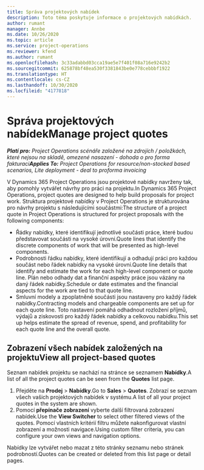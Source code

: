 ```yaml
---
title: Správa projektových nabídek
description: Toto téma poskytuje informace o projektových nabídkách.
author: rumant
manager: Annbe
ms.date: 10/26/2020
ms.topic: article
ms.service: project-operations
ms.reviewer: kfend
ms.author: rumant
ms.openlocfilehash: 3c33adabbd03cca19ae5e7f401f08a716e9242b2
ms.sourcegitcommit: 625878bf48ea530f3381843be0e778cebbbf1922
ms.translationtype: HT
ms.contentlocale: cs-CZ
ms.lasthandoff: 10/30/2020
ms.locfileid: "4177818"
---
```

# <a name="manage-project-quotes"></a><span data-ttu-id="fa77e-103">Správa projektových nabídek</span><span class="sxs-lookup"><span data-stu-id="fa77e-103">Manage project quotes</span></span>

<span data-ttu-id="fa77e-104">_**Platí pro:** Project Operations scénáře založené na zdrojích / položkách, které nejsou na skladě, omezené nasazení - dohoda o pro forma fakturaci_</span><span class="sxs-lookup"><span data-stu-id="fa77e-104">_**Applies To:** Project Operations for resource/non-stocked based scenarios, Lite deployment - deal to proforma invoicing_</span></span>

<span data-ttu-id="fa77e-105">V Dynamics 365 Project Operations jsou projektové nabídky navrženy tak, aby pomohly vytvářet návrhy pro práci na projektu.</span><span class="sxs-lookup"><span data-stu-id="fa77e-105">In Dynamics 365 Project Operations, project quotes are designed to help build proposals for project work.</span></span> <span data-ttu-id="fa77e-106">Struktura projektové nabídky v Project Operations je strukturována pro návrhy projektu s následujícími součástmi:</span><span class="sxs-lookup"><span data-stu-id="fa77e-106">The structure of a project quote in Project Operations is structured for project proposals with the following components:</span></span>

  - <span data-ttu-id="fa77e-107">Řádky nabídky, které identifikují jednotlivé součásti práce, které budou představovat součásti na vysoké úrovni.</span><span class="sxs-lookup"><span data-stu-id="fa77e-107">Quote lines that identify the discrete components of work that will be presented as high-level components.</span></span>
  - <span data-ttu-id="fa77e-108">Podrobnosti řádku nabídky, které identifikují a odhadují práci pro každou součást nebo řádek nabídky na vysoké úrovni.</span><span class="sxs-lookup"><span data-stu-id="fa77e-108">Quote line details that identify and estimate the work for each high-level component or quote line.</span></span> <span data-ttu-id="fa77e-109">Plán nebo odhady dat a finanční aspekty práce jsou vázány na daný řádek nabídky.</span><span class="sxs-lookup"><span data-stu-id="fa77e-109">Schedule or date estimates and the financial aspects for the work are tied to that quote line.</span></span>
  - <span data-ttu-id="fa77e-110">Smluvní modely a zpoplatněné součásti jsou nastaveny pro každý řádek nabídky.</span><span class="sxs-lookup"><span data-stu-id="fa77e-110">Contracting models and chargeable components are set up for each quote line.</span></span> <span data-ttu-id="fa77e-111">Toto nastavení pomáhá odhadnout rozložení příjmů, výdajů a ziskovosti pro každý řádek nabídky a celkovou nabídku.</span><span class="sxs-lookup"><span data-stu-id="fa77e-111">This set up helps estimate the spread of revenue, spend, and profitability for each quote line and the overall quote.</span></span>

## <a name="view-all-project-based-quotes"></a><span data-ttu-id="fa77e-112">Zobrazení všech nabídek založených na projektu</span><span class="sxs-lookup"><span data-stu-id="fa77e-112">View all project-based quotes</span></span>

<span data-ttu-id="fa77e-113">Seznam nabídek projektu se nachází na stránce se seznamem **Nabídky**.</span><span class="sxs-lookup"><span data-stu-id="fa77e-113">A list of all the project quotes can be seen from the **Quotes** list page.</span></span> 

1. <span data-ttu-id="fa77e-114">Přejděte na **Prodej** > **Nabídky**.</span><span class="sxs-lookup"><span data-stu-id="fa77e-114">Go to **Sales** > **Quotes**.</span></span> <span data-ttu-id="fa77e-115">Zobrazí se seznam všech vašich projektových nabídek v systému.</span><span class="sxs-lookup"><span data-stu-id="fa77e-115">A list of all your project quotes in the system are shown.</span></span> 
2. <span data-ttu-id="fa77e-116">Pomocí **přepínače zobrazení** vyberte další filtrovaná zobrazení nabídek.</span><span class="sxs-lookup"><span data-stu-id="fa77e-116">Use the **View Switcher** to select other filtered views of the quotes.</span></span> <span data-ttu-id="fa77e-117">Pomocí vlastních kritérií filtru můžete nakonfigurovat vlastní zobrazení a možnosti navigace.</span><span class="sxs-lookup"><span data-stu-id="fa77e-117">Using custom filter criteria, you can configure your own views and navigation options.</span></span>

<span data-ttu-id="fa77e-118">Nabídky lze vytvářet nebo mazat z této stránky seznamu nebo stránek podrobností.</span><span class="sxs-lookup"><span data-stu-id="fa77e-118">Quotes can be created or deleted from this list page or detail pages.</span></span>
